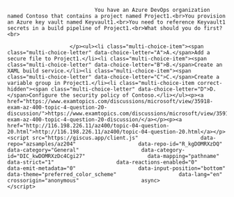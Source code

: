 <p class="card-text">
							
								You have an Azure DevOps organization named Contoso that contains a project named Project1.<br>You provision an Azure key vault named Keyvault1.<br>You need to reference Keyvault1 secrets in a build pipeline of Project1.<br>What should you do first?<br>
							
						</p><ul><li class="multi-choice-item"><span class="multi-choice-letter" data-choice-letter="A">A.</span>Add a secure file to Project1.</li><li class="multi-choice-item"><span class="multi-choice-letter" data-choice-letter="B">B.</span>Create an XAML build service.</li><li class="multi-choice-item"><span class="multi-choice-letter" data-choice-letter="C">C.</span>Create a variable group in Project1.</li><li class="multi-choice-item correct-hidden"><span class="multi-choice-letter" data-choice-letter="D">D.</span>Configure the security policy of Contoso.</li></ul><p><a href="https://www.examtopics.com/discussions/microsoft/view/35918-exam-az-400-topic-4-question-20-discussion/">https://www.examtopics.com/discussions/microsoft/view/35918-exam-az-400-topic-4-question-20-discussion/</a></p><p><a href="http://116.198.226.11/az400/topic-04-question-20.html">http://116.198.226.11/az400/topic-04-question-20.html</a></p><script src="https://giscus.app/client.js"                    data-repo="azsamples/az204"                    data-repo-id="R_kgDOMRXzDQ"                    data-category="General"                    data-category-id="DIC_kwDOMRXzDc4Cgi27"                    data-mapping="pathname"                    data-strict="1"                    data-reactions-enabled="0"                    data-emit-metadata="0"                    data-input-position="bottom"                    data-theme="preferred_color_scheme"                    data-lang="en"                    crossorigin="anonymous"                    async>                    </script>